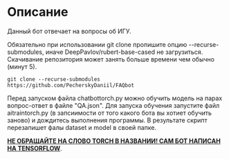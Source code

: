 # Описание
Данный бот отвечает на вопросы об ИГУ.

Обязательно при использовании git clone пропишите опцию --recurse-submodules, иначе DeepPavlov/rubert-base-cased не загрузиться. Скачивание репозитория может занять больше времени чем обычно (минут 5).
```
git clone --recurse-submodules https://github.com/PecherskyDaniil/FAQbot
```

Перед запуском файла chatbottorch.py можно обучить модель на парах вопрос-ответ в файле "QA.json". Для запуска обучения запустите файл aitraintorch.py (в запсиимости от того какого бота вы хотиет обучить заново) и дождитесь выполнения программы. В результате скрипт перезапишет фалы dataset и model в своей папке.

**<ins>НЕ ОБРАЩАЙТЕ НА СЛОВО TORCH В НАЗВАНИИ! САМ БОТ НАПИСАН НА TENSORFLOW</ins>**.
